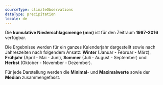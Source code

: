 ```yaml
---
sourceType: climateObservations
dataType: precipitation
locale: de
---
```


Die **kumulative Niederschlagsmenge (mm)** ist für den Zeitraum **1987-2016**
verfügbar.

Die Ergebnisse werden für ein ganzes Kalenderjahr dargestellt sowie nach
Jahreszeiten nach folgendem Ansatz: **Winter** (Januar - Februar - März),
**Frühjahr** (April - Mai - Juni), **Sommer** (Juli - August - September) und
**Herbst** (Oktober - November - Dezember).

Für jede Darstellung werden die **Minimal**- und **Maximalwerte** sowie der
**Median** zusammengefasst.
